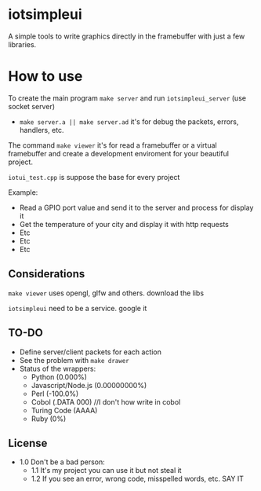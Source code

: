 # iotsimpleui

A simple tools to write graphics directly in the framebuffer with just a few libraries.

# How to use
To create the main program `make server` and run `iotsimpleui_server` (use socket server)
  - `make server.a || make server.ad` it's for debug the packets, errors, handlers, etc.

The command `make viewer` it's for read a framebuffer or a virtual framebuffer and create a development enviroment for your beautiful project.

`iotui_test.cpp` is suppose the base for every project

Example:
  - Read a GPIO port value and send it to the server and process for display it
  - Get the temperature of your city and display it with http requests
  - Etc
  - Etc
  - Etc

## Considerations
`make viewer` uses opengl, glfw and others. download the libs

`iotsimpleui` need to be a service. google it

## TO-DO

- Define server/client packets for each action
- See the problem with `make drawer`
- Status of the wrappers:
  - Python (0.000%)
  - Javascript/Node.js (0.00000000%)
  - Perl (-100.0%)
  - Cobol (.DATA 000) //I don't how write in cobol
  - Turing Code (AAAA)
  - Ruby (0%)
  
## License
- 1.0 Don't be a bad person:
  - 1.1 It's my project you can use it but not steal it
  - 1.2 If you see an error, wrong code, misspelled words, etc. SAY IT
